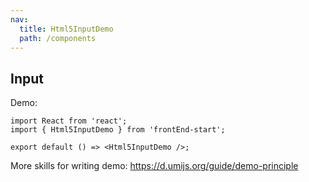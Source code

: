 ```yaml
---
nav:
  title: Html5InputDemo
  path: /components
---
```


## Input

Demo:

```tsx
import React from 'react';
import { Html5InputDemo } from 'frontEnd-start';

export default () => <Html5InputDemo />;
```

More skills for writing demo: https://d.umijs.org/guide/demo-principle

